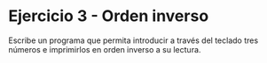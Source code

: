# Ejercicio 3 - Orden inverso

Escribe un programa que permita introducir a través del teclado tres números e imprimirlos en orden inverso a su lectura.
